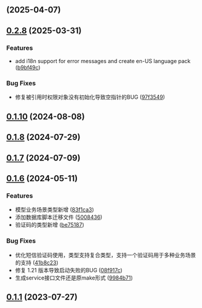 ## [](https://github.com/kysion/sms-library/compare/v0.2.8...v) (2025-04-07)
## [0.2.8](https://github.com/kysion/sms-library/compare/v0.2.7...v0.2.8) (2025-03-31)

### Features

* add i18n support for error messages and create en-US language pack ([b9bf49c](https://github.com/kysion/sms-library/commit/b9bf49c324805c09ac816adfaf2d2a5e4dbe0841))

### Bug Fixes

* 修复被引用时权限对象没有初始化导致空指针的BUG ([97f3549](https://github.com/kysion/sms-library/commit/97f35491bb85dac1770e4e59818c16e9e818a628))
## [0.1.10](https://github.com/kysion/sms-library/compare/v0.1.9...v0.1.10) (2024-08-08)
## [0.1.8](https://github.com/kysion/sms-library/compare/v0.1.7...v0.1.8) (2024-07-29)
## [0.1.7](https://github.com/kysion/sms-library/compare/v0.1.6...v0.1.7) (2024-07-09)
## [0.1.6](https://github.com/kysion/sms-library/compare/v0.1.5...v0.1.6) (2024-05-11)

### Features

* 模型业务场景类型新增 ([83f1ca3](https://github.com/kysion/sms-library/commit/83f1ca33feb780804600c78a5b8fbc7fcce67a62))
* 添加数据库脚本迁移文件 ([5008436](https://github.com/kysion/sms-library/commit/5008436a2c363eb15e9fc620798f6eacc6d9c77b))
* 验证码的类型新增 ([be75187](https://github.com/kysion/sms-library/commit/be7518740e6f64a1c151a461a18f5739006ced21))

### Bug Fixes

* 优化短信验证码使用，类型支持复合类型，支持一个验证码用于多种业务场景的支持 ([41b8c23](https://github.com/kysion/sms-library/commit/41b8c2305150856e553a30d52237887585cbeee1))
* 修复 1.21 版本导致启动失败的BUG ([08f917c](https://github.com/kysion/sms-library/commit/08f917c69f05150cb60f49fd6cb429ca24dd4e91))
* 生成service接口文件还是原make形式 ([9984b71](https://github.com/kysion/sms-library/commit/9984b71eb7a20ab989b859fc08b885c02b9df859))
## [0.1.1](https://github.com/kysion/sms-library/compare/v0.1.0...v0.1.1) (2023-07-27)
